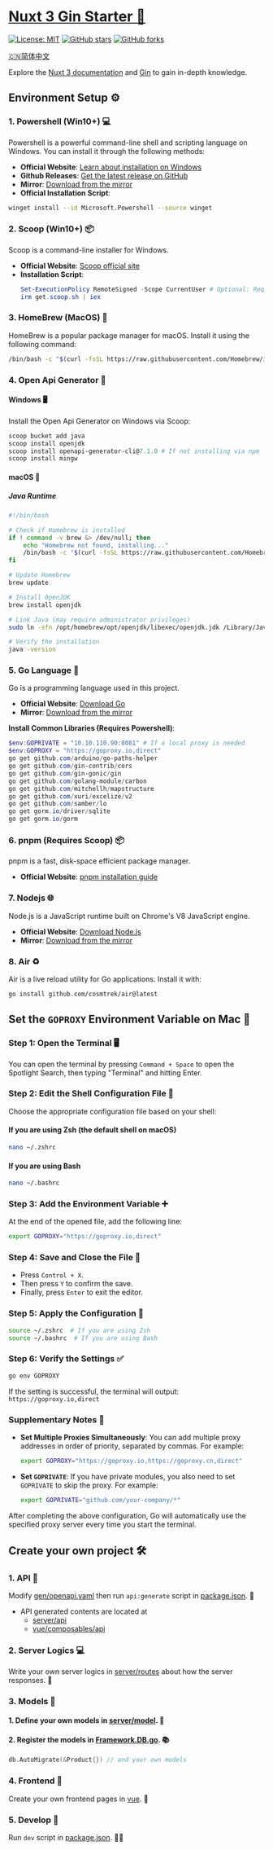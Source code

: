 # [Nuxt 3 Gin Starter 🚀](https://github.com/RapboyGao/nuxt3-gin-starter.git)

[![License: MIT](https://img.shields.io/badge/License-MIT-blue.svg)](https://opensource.org/licenses/MIT)
[![GitHub stars](https://img.shields.io/github/stars/RapboyGao/nuxt3-gin-starter.svg?style=social)](https://github.com/yourusername/nuxt3-gin-starter/stargazers)
[![GitHub forks](https://img.shields.io/github/forks/RapboyGao/nuxt3-gin-starter.svg?style=social)](https://github.com/yourusername/nuxt3-gin-starter/network)

[🇨🇳简体中文](./README.zh-CN.md)

Explore the [Nuxt 3 documentation](https://nuxt.com/docs/getting-started/introduction) and [Gin](https://gin-gonic.com) to gain in-depth knowledge.

## Environment Setup ⚙️

### 1. Powershell (Win10+) 💻

Powershell is a powerful command-line shell and scripting language on Windows. You can install it through the following methods:

- **Official Website**: [Learn about installation on Windows](https://learn.microsoft.com/zh-cn/powershell/scripting/install/installing-powershell-on-windows)
- **Github Releases**: [Get the latest release on GitHub](https://github.com/PowerShell/PowerShell/releases)
- **Mirror**: [Download from the mirror](https://sourceforge.net/projects/powershell.mirror/files/)
- **Official Installation Script**:

```sh
winget install --id Microsoft.Powershell --source winget
```

### 2. Scoop (Win10+) 📦

Scoop is a command-line installer for Windows.

- **Official Website**: [Scoop official site](https://scoop.sh/)
- **Installation Script**:
  ```powershell
  Set-ExecutionPolicy RemoteSigned -Scope CurrentUser # Optional: Required to run a remote script for the first time
  irm get.scoop.sh | iex
  ```

### 3. HomeBrew (MacOS) 🍎

HomeBrew is a popular package manager for macOS. Install it using the following command:

```sh
/bin/bash -c "$(curl -fsSL https://raw.githubusercontent.com/Homebrew/install/HEAD/install.sh)"
```

### 4. Open Api Generator 🔄

#### Windows 🖥️

Install the Open Api Generator on Windows via Scoop:

```powershell
scoop bucket add java
scoop install openjdk
scoop install openapi-generator-cli@7.1.0 # If not installing via npm
scoop install mingw
```

#### macOS 🍎

##### Java Runtime

```sh
#!/bin/bash

# Check if Homebrew is installed
if ! command -v brew &> /dev/null; then
    echo "Homebrew not found, installing..."
    /bin/bash -c "$(curl -fsSL https://raw.githubusercontent.com/Homebrew/install/HEAD/install.sh)"
fi

# Update Homebrew
brew update

# Install OpenJDK
brew install openjdk

# Link Java (may require administrator privileges)
sudo ln -sfn /opt/homebrew/opt/openjdk/libexec/openjdk.jdk /Library/Java/JavaVirtualMachines/openjdk.jdk

# Verify the installation
java -version
```

### 5. Go Language 🐹

Go is a programming language used in this project.

- **Official Website**: [Download Go](https://go.dev/dl/)
- **Mirror**: [Download from the mirror](https://studygolang.com/dl)

**Install Common Libraries (Requires Powershell)**:

```powershell
$env:GOPRIVATE = "10.10.110.90:8081" # If a local proxy is needed
$env:GOPROXY = "https://goproxy.io,direct"
go get github.com/arduino/go-paths-helper
go get github.com/gin-contrib/cors
go get github.com/gin-gonic/gin
go get github.com/golang-module/carbon
go get github.com/mitchellh/mapstructure
go get github.com/xuri/excelize/v2
go get github.com/samber/lo
go get gorm.io/driver/sqlite
go get gorm.io/gorm
```

### 6. pnpm (Requires Scoop) 📦

pnpm is a fast, disk-space efficient package manager.

- **Official Website**: [pnpm installation guide](https://www.pnpm.cn/installation)

### 7. Nodejs 🌐

Node.js is a JavaScript runtime built on Chrome's V8 JavaScript engine.

- **Official Website**: [Download Node.js](https://nodejs.org)
- **Mirror**: [Download from the mirror](https://registry.npmmirror.com/binary.html?path=node/v18.13.0/)

### 8. Air ♻️

Air is a live reload utility for Go applications. Install it with:

```sh
go install github.com/cosmtrek/air@latest
```

## Set the `GOPROXY` Environment Variable on Mac 🔧

### Step 1: Open the Terminal 🖥️

You can open the terminal by pressing `Command + Space` to open the Spotlight Search, then typing "Terminal" and hitting Enter.

### Step 2: Edit the Shell Configuration File 📝

Choose the appropriate configuration file based on your shell:

#### If you are using Zsh (the default shell on macOS)

```bash
nano ~/.zshrc
```

#### If you are using Bash

```bash
nano ~/.bashrc
```

### Step 3: Add the Environment Variable ➕

At the end of the opened file, add the following line:

```bash
export GOPROXY="https://goproxy.io,direct"
```

### Step 4: Save and Close the File 💾

- Press `Control + X`.
- Then press `Y` to confirm the save.
- Finally, press `Enter` to exit the editor.

### Step 5: Apply the Configuration 🔄

```bash
source ~/.zshrc  # If you are using Zsh
source ~/.bashrc  # If you are using Bash
```

### Step 6: Verify the Settings ✅

```bash
go env GOPROXY
```

If the setting is successful, the terminal will output: `https://goproxy.io,direct`

### Supplementary Notes 📌

- **Set Multiple Proxies Simultaneously**: You can add multiple proxy addresses in order of priority, separated by commas. For example:
  ```bash
  export GOPROXY="https://goproxy.io,https://goproxy.cn,direct"
  ```
- **Set `GOPRIVATE`**: If you have private modules, you also need to set `GOPRIVATE` to skip the proxy. For example:
  ```bash
  export GOPRIVATE="github.com/your-company/*"
  ```

After completing the above configuration, Go will automatically use the specified proxy server every time you start the terminal.

## Create your own project 🛠️

### 1. API 📄

Modify [gen/openapi.yaml](gen/openapi.yaml) then run `api:generate` script in [package.json](package.json). 🚀

- API generated contents are located at
  - [server/api](server/api/api_default.go)
  - [vue/composables/api](vue/composables/api/index.ts)

### 2. Server Logics 💻

Write your own server logics in [server/routes](server/routes/Framework.Handlers.go) about how the server responses. 📡

### 3. Models 📐

#### 1. Define your own models in [server/model](server/model/Framework.Example.Product.go). 📝

#### 2. Register the models in [Framework.DB.go](server/model/Framework.DB.go). 📚

```go
db.AutoMigrate(&Product{}) // and your own models
```

### 4. Frontend 🌈

Create your own frontend pages in [vue](vue/pages/index.vue). 🎨

### 5. Develop 🚧

Run `dev` script in [package.json](package.json). 🏃‍♂️
